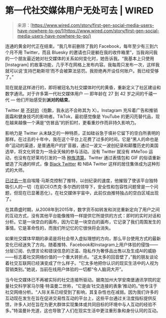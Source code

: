<!--yml

category: 未分类

日期：2024-05-27 14:39:11

-->

# 第一代社交媒体用户无处可去 | WIRED

> 来源：[https://www.wired.com/story/first-gen-social-media-users-have-nowhere-to-go/](https://www.wired.com/story/first-gen-social-media-users-have-nowhere-to-go/)

连通的黄金时代正在结束。“我几年前删除了我的 Facebook，每年至少有三到六个月不用 Twitter，而且 Bluesky 的邀请也只是躺在我的收件箱里”，当我询问我的一个朋友最近她对社交媒体的关系如何变化时，她告诉我。“我基本上只使用 [Instagram] 的故事功能，几乎不在网格上发布内容。我每周只发布一次，这样我就可以说‘支持巴勒斯坦’而不会被算法惩罚。我拒绝再开设任何账户。我已经受够了。”

现在就是这样进行的，即将被冠名为社交媒体时代的黄昏，重新定义了社区建设和数字通讯。对于许多第一代社交媒体用户 — 即年龄在 27 到 42 岁之间的千禧一代 — 他们开始感受到**派对的结束**。

Twitter 是 [不好的](https://www.wired.com/story/x-alternatives-user-privacy-report/)（抱歉，我永远不会称其为 X）。Instagram 充斥着广告和推销面霜和健身技巧的影响者。TikTok，最初感觉像是 YouTube 的更闪亮替代品，现在越来越像一个满是“仿冒品”的折扣村，更看重炒作而非持久影响力。

影响力是 Twitter 从未缺乏的一种特质，正如硅谷急于填补它留下的空白所表明的那样。在过去的十年中，我在这个平台上花费了过多的时间。它是“黑人的命也是命”运动的渠道，是普通用户的扩音器，通过一波又一波创纪录和颠覆历史的美国选举，将文化转变为一场全天候的参与活动。没有 Twitter 就没有 #MeToo 运动，也没有在好莱坞引发的一场 [种族清算](https://www.wired.com/2016/01/pretty-much-only-white-people-got-oscar-nominations-again/)。Twitter 通过表情包和 GIF 的俗语重新塑造了沟通的样式，像 [Black Twitter](https://www.wired.com/story/black-twitter-oral-history-part-i-coming-together/) 和 NBA Twitter 这样的居住集体成为这种形式的大师。

[已过去一年](https://www.wired.com/story/gadget-lab-podcast-619/)自埃隆·马斯克控制了推特，以创纪录的速度，他摧毁了使该平台独特吸引人的一切（在前CEO杰克·多尔西的领导下，安全性和包容性问题曾是一个问题，但现在已显著恶化）。在社交媒体宇宙中，此前仅由推特独占的空白区域出现了。

在其鼎盛时期，从2008年到2015年，数字货币如转发和浏览重新定向了用户之间的互动方式，没有其他平台能像推特一样提供它所提供的方式：即时的实时对话和分析。它是一块空白的画布，因为它是一块空白的画布，它记录了我们周围发生的事情。它是革命性的，而我们所记忆的它很快将会消失。

如果社交媒体早期的承诺是将社会带入虚拟理想的方向，那么平台使用方式的最新变化已经迷失了方向。随着推特、Facebook和Instagram上用户体验的侵蚀——分层订阅、仇恨言论和错误信息的泛滥、隐私作为奢侈品出售以及生成AI的威胁——标志着社交网络价值的一个重大转折点。“这太多的回音壁了，”我的朋友谈论着社交互联网已经演变成了什么样子。“它太多地把你认识的现实生活中的人视为营销类别。”她说，当前在线用户体验的一切都“令人脑洞大开”。

当今社交媒体已不再被实际的社交连接所驱动。据南加州大学安南堡通讯学院的定量社交科学家马尔隆·特温曼二世称，“它是由‘社交连接的表象’推动的。”他专注于社交网络分析。“人际关系已经受到了影响，其复杂性也在减弱。因为我们许多的互动现在发生在旨在促进交易性互动的平台上，这些平台通过关注度指标提供反馈，许多人对在旨在为更大群体实现集体或共同目标的环境中与人互动的经验不多。”特温曼补充道，这也导致了人们在现实生活中更注重形象和身份认同的互动。
